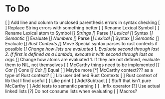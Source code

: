 # To Do
[ ] Add line and column to unclosed parenthesis errors in syntax checking
[ ] Replace String errors with something better
[ ] Rename Lexical Symbol
[ ] Rename Lexical atom to Symbol
[*] Strings
    [*] Parse
        [*] Lexical
        [*] Syntax
        [*] Semantic
    [*] Evaluate
[*] Numbers
    [*] Parse
        [*] Lexical
        [*] Syntax
        [*] Semantic
    [*] Evaluate
[*] Rust Contexts
[*] Move Special syntax parses to rust contexts if possible
[*] Change how lists are evaluated
    1. Evaluate second through last
    2. If first is defined as a Lambda, execute it with second through last as args
[*] Change how atoms are evaluated
    1. If they are not defined, evaluate them to NIL, not themselves
[ ] McCarthy things need to be implemented
    [*] Car
    [*] Cons
    [*] Cdr
    [*] Equal
    [ ] Maybe more
    [*] McCarthy context??? as a type of Rust context?
[ ] Lib user defined Rust Contexts
[ ] Rust context of lib that I find useful
    [ ] Like print
    [ ] Add/Subtract
    [ ] Stuff that isn't pure McCarthy
[ ] Add tests to semantic parsing
[ ] . infix operator
[?] Use actual linked lists
[?] Do not consume lists when evaluating
[ ] Macros?
